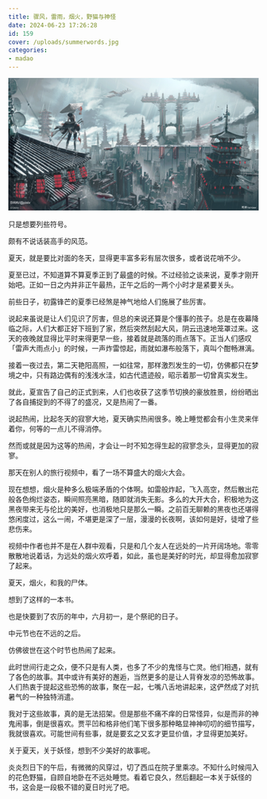 ```yaml
---
title: 骤风，雷雨，烟火，野猫与神怪
date: 2024-06-23 17:26:28
id: 159
cover: /uploads/summerwords.jpg
categories:
- madao
---
```


![summerwords](/uploads/summerwords.jpg)

只是想要列些符号。

颇有不说话装高手的风范。

夏天，就是要比对面的冬天，显得更丰富多彩有层次很多，或者说花哨不少。

夏至已过，不知道算不算夏季正到了最盛的时候。不过经验之谈来说，夏季才刚开始吧。正如一日之内并非正午最热，正午之后的一两个小时才是紧要关头。

前些日子，初露锋芒的夏季已经煞是神气地给人们施展了些厉害。

说起来虽说是让人们见识了厉害，但总的来说还算是个懂事的孩子。总是在夜幕降临之际，人们大都正好下班到了家，然后突然刮起大风，阴云迅速地笼罩过来。这天的夜晚就显得比平时来得更早一些，接着就是疏落的雨点落下。正当人们感叹「雷声大雨点小」的时候，一声炸雷惊起，雨就如瀑布般落下，真叫个酣畅淋漓。

接着一夜过去，第二天艳阳高照，一如往常，那样激烈发生的一切，仿佛都只在梦境之中，只有路边偶有的浅浅水洼，如古代遗迹般，昭示着那一切曾真实发生。

就此，夏宣告了自己的正式到来，人们也收获了这季节切换的豪放胜景，纷纷晒出了各自捕捉到的不得了的盛况，又是热闹了一番。

说起热闹，比起冬天的寂寥大地，夏天确实热闹很多。晚上睡觉都会有小生灵来伴着你，何等的一点儿不得消停。

然而或就是因为这等的热闹，才会让一时不知怎得生起的寂寥念头，显得更加的寂寥。

那天在别人的旅行视频中，看了一场不算盛大的烟火大会。

现在想想，烟火是种多么极端矛盾的个体啊。如雷般炸起，飞入高空，然后散出花般各色绚烂姿态，瞬间照亮黑暗，随即就消失无影。多么的大开大合，积极地为这黑夜带来无与伦比的美好，也消极地只是那么一瞬。之前百无聊赖的黑夜也还堪得悠闲度过，这么一闹，不堪更是深了一层，漫漫的长夜啊，该如何是好，徒增了些悲伤来。

视频中作者也并不是在人群中观看，只是和几个友人在远处的一片开阔场地。零零散散地说着话，为远处的烟火欢呼着，如此，虽也是美好的时光，却显得愈加寂寥了起来。

夏天，烟火，和我的尸体。

想到了这样的一本书。

也是快要到了农历的年中，六月初一，是个祭祀的日子。

中元节也在不远的之后。

仿佛彼世在这个时节也热闹了起来。

此时世间行走之众，便不只是有人类，也多了不少的鬼怪与亡灵。他们相遇，就有了各色的故事。其中或许有美好的邂逅，当然更多的是让人背脊发凉的恐怖故事。人们热衷于提起这些恐怖的故事，聚在一起，七嘴八舌地讲起来，这俨然成了对抗暑气的一种独特消遣。

我对于这些故事，真的是无法招架。但是那些不痛不痒的日常怪异，似是而非的神鬼闹事，倒是很喜欢。贾平凹和格非他们笔下很多那种略显神神叨叨的细节描写，我就很喜欢。可能世间有些事，就是要玄之又玄才更显价值，才显得更加美好。

关于夏天，关于妖怪，想到不少美好的故事呢。

炎炎烈日下的午后，有微微的风穿过，切了西瓜在院子里乘凉。不知什么时候闯入的花色野猫，自顾自地卧在不远处睡觉。看着它良久，然后翻起一本关于妖怪的书，这会是一段极不错的夏日时光了吧。
